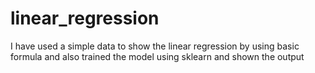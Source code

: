 # linear_regression
I have used a simple data to show the linear regression by using basic formula and also trained the model using sklearn and shown the output
